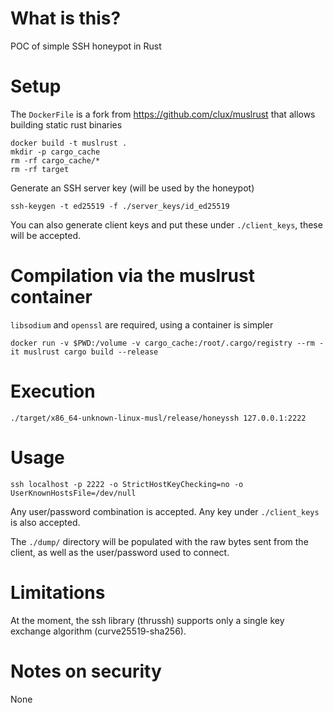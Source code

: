 # What is this?
POC of simple SSH honeypot in Rust

# Setup

The `DockerFile` is a fork from https://github.com/clux/muslrust that allows building static rust binaries

```
docker build -t muslrust .
mkdir -p cargo_cache
rm -rf cargo_cache/*
rm -rf target
```

Generate an SSH server key (will be used by the honeypot)
```
ssh-keygen -t ed25519 -f ./server_keys/id_ed25519
```

You can also generate client keys and put these under `./client_keys`, these will be accepted.

# Compilation via the muslrust container
`libsodium` and `openssl` are required, using a container is simpler
```
docker run -v $PWD:/volume -v cargo_cache:/root/.cargo/registry --rm -it muslrust cargo build --release
```

# Execution
```
./target/x86_64-unknown-linux-musl/release/honeyssh 127.0.0.1:2222
```

# Usage
```
ssh localhost -p 2222 -o StrictHostKeyChecking=no -o UserKnownHostsFile=/dev/null
```

Any user/password combination is accepted. Any key under `./client_keys` is also accepted.

The `./dump/` directory will be populated with the raw bytes sent from the client, as well as the user/password used to connect.

# Limitations
At the moment, the ssh library (thrussh) supports only a single key exchange algorithm (curve25519-sha256).

# Notes on security
None
